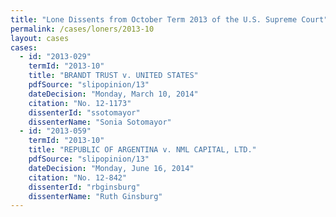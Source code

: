 ```yaml
---
title: "Lone Dissents from October Term 2013 of the U.S. Supreme Court"
permalink: /cases/loners/2013-10
layout: cases
cases:
  - id: "2013-029"
    termId: "2013-10"
    title: "BRANDT TRUST v. UNITED STATES"
    pdfSource: "slipopinion/13"
    dateDecision: "Monday, March 10, 2014"
    citation: "No. 12-1173"
    dissenterId: "ssotomayor"
    dissenterName: "Sonia Sotomayor"
  - id: "2013-059"
    termId: "2013-10"
    title: "REPUBLIC OF ARGENTINA v. NML CAPITAL, LTD."
    pdfSource: "slipopinion/13"
    dateDecision: "Monday, June 16, 2014"
    citation: "No. 12-842"
    dissenterId: "rbginsburg"
    dissenterName: "Ruth Ginsburg"
---
```

